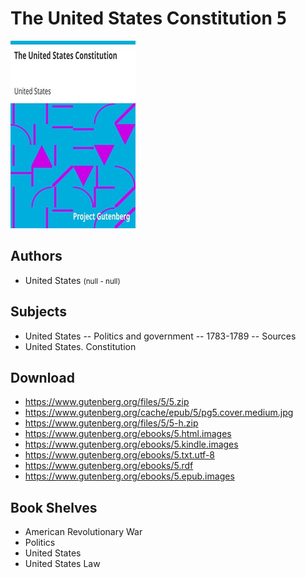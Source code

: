 # The United States Constitution <kbd>5</kbd>

![](./cover.medium.jpg "")

## Authors


 - United States <small>(null - null)</small>

## Subjects


 - United States -- Politics and government -- 1783-1789 -- Sources
 - United States. Constitution

## Download


 - https://www.gutenberg.org/files/5/5.zip
 - https://www.gutenberg.org/cache/epub/5/pg5.cover.medium.jpg
 - https://www.gutenberg.org/files/5/5-h.zip
 - https://www.gutenberg.org/ebooks/5.html.images
 - https://www.gutenberg.org/ebooks/5.kindle.images
 - https://www.gutenberg.org/ebooks/5.txt.utf-8
 - https://www.gutenberg.org/ebooks/5.rdf
 - https://www.gutenberg.org/ebooks/5.epub.images

## Book Shelves


 - American Revolutionary War
 - Politics
 - United States
 - United States Law
